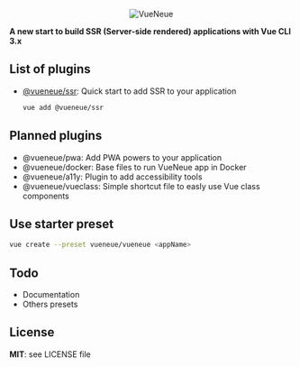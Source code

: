 <p align="center">
  <img src="https://s3.eu-west-2.amazonaws.com/yabab/vueneue.png" alt="VueNeue">
</p>

**A new start to build SSR (Server-side rendered) applications with Vue CLI 3.x**

## List of plugins

- [@vueneue/ssr](https://github.com/vueneue/ssr): Quick start to add SSR to your application
  ```bash
  vue add @vueneue/ssr
  ```

## Planned plugins

- @vueneue/pwa: Add PWA powers to your application
- @vueneue/docker: Base files to run VueNeue app in Docker
- @vueneue/a11y: Plugin to add accessibility tools
- @vueneue/vueclass: Simple shortcut file to easly use Vue class components

## Use starter preset

```bash
vue create --preset vueneue/vueneue <appName>
```

## Todo

- Documentation
- Others presets

## License

**MIT**: see LICENSE file
